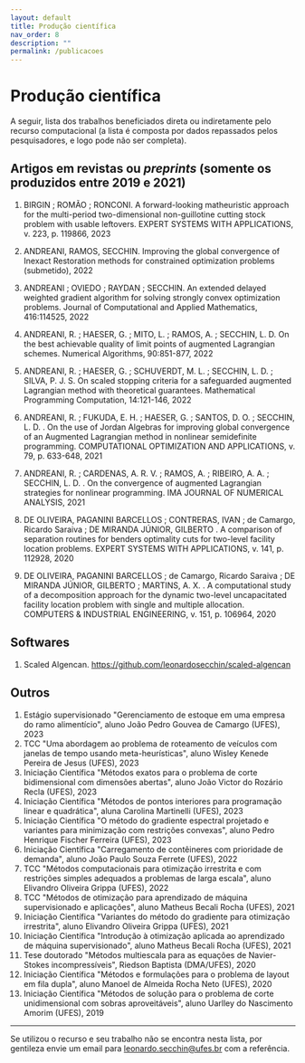 ```yaml
---
layout: default
title: Produção científica
nav_order: 8
description: ""
permalink: /publicacoes
---
```


# Produção científica

A seguir, lista dos trabalhos beneficiados direta ou indiretamente pelo recurso computacional (a lista é composta por dados repassados pelos pesquisadores, e logo pode não ser completa).


## Artigos em revistas ou *preprints* (somente os produzidos entre 2019 e 2021)

1. BIRGIN ; ROMÃO ; RONCONI. A forward-looking matheuristic approach for the multi-period two-dimensional non-guillotine cutting stock problem with usable leftovers. EXPERT SYSTEMS WITH APPLICATIONS, v. 223, p. 119866, 2023

1. ANDREANI, RAMOS, SECCHIN. Improving the global convergence of Inexact Restoration methods for constrained optimization problems (submetido), 2022

1. ANDREANI ; OVIEDO ; RAYDAN ; SECCHIN. An extended delayed weighted gradient algorithm for solving strongly convex optimization problems. Journal of Computational and Applied Mathematics, 416:114525, 2022

1. ANDREANI, R. ; HAESER, G. ; MITO, L. ; RAMOS, A. ; SECCHIN, L. D. On the best achievable quality of limit points of augmented Lagrangian schemes. Numerical Algorithms, 90:851-877, 2022

1. ANDREANI, R. ; HAESER, G. ; SCHUVERDT, M. L. ; SECCHIN, L. D. ; SILVA, P. J. S. On scaled stopping criteria for a safeguarded augmented Lagrangian method with theoretical guarantees. Mathematical Programming Computation, 14:121-146, 2022

1. ANDREANI, R. ; FUKUDA, E. H. ; HAESER, G. ; SANTOS, D. O. ; SECCHIN, L. D. . On the use of Jordan Algebras for improving global convergence of an Augmented Lagrangian method in nonlinear semidefinite programming. COMPUTATIONAL OPTIMIZATION AND APPLICATIONS, v. 79, p. 633-648, 2021

1. ANDREANI, R. ; CARDENAS, A. R. V. ; RAMOS, A. ; RIBEIRO, A. A. ; SECCHIN, L. D. . On the convergence of augmented Lagrangian strategies for nonlinear programming. IMA JOURNAL OF NUMERICAL ANALYSIS, 2021

1. DE OLIVEIRA, PAGANINI BARCELLOS ; CONTRERAS, IVAN ; de Camargo, Ricardo Saraiva ; DE MIRANDA JÚNIOR, GILBERTO . A comparison of separation routines for benders optimality cuts for two-level facility location problems. EXPERT SYSTEMS WITH APPLICATIONS, v. 141, p. 112928, 2020

1. DE OLIVEIRA, PAGANINI BARCELLOS ; de Camargo, Ricardo Saraiva ; DE MIRANDA JÚNIOR, GILBERTO ; MARTINS, A. X. . A computational study of a decomposition approach for the dynamic two-level uncapacitated facility location problem with single and multiple allocation. COMPUTERS & INDUSTRIAL ENGINEERING, v. 151, p. 106964, 2020


## Softwares

1. Scaled Algencan. <https://github.com/leonardosecchin/scaled-algencan>


## Outros

<!-- 1. TCC "O método do gradiente espectral projetado e aplicações ao aprendizado de máquina supervisionado", aluno Pedro Henrique Fischer Ferreira (UFES), 2024 -->
1. Estágio supervisionado "Gerenciamento de estoque em uma empresa do ramo alimentício", aluno João Pedro Gouvea de Camargo (UFES), 2023
1. TCC "Uma abordagem ao problema de roteamento de veículos com janelas de tempo usando meta-heurísticas", aluno Wisley Kenede Pereira de Jesus (UFES), 2023
1. Iniciação Científica "Métodos exatos para o problema de corte bidimensional com dimensões abertas", aluno João Victor do Rozário Recla (UFES), 2023
1. Iniciação Científica "Métodos de pontos interiores para programação linear e quadrática", aluna Carolina Martinelli (UFES), 2023
1. Iniciação Científica "O método do gradiente espectral projetado e variantes para minimização com restrições convexas", aluno Pedro Henrique Fischer Ferreira (UFES), 2023
1. Iniciação Científica "Carregamento de contêineres com prioridade de demanda", aluno João Paulo Souza Ferrete (UFES), 2022
1. TCC "Métodos computacionais para otimização irrestrita e com restrições simples adequados a problemas de larga escala", aluno Elivandro Oliveira Grippa (UFES), 2022
1. TCC "Métodos de otimização para aprendizado de máquina supervisionado e aplicações", aluno Matheus Becali Rocha (UFES), 2021
1. Iniciação Científica "Variantes do método do gradiente para otimização irrestrita", aluno Elivandro Oliveira Grippa (UFES), 2021
1. Iniciação Científica "Introdução à otimização aplicada ao aprendizado de máquina supervisionado", aluno Matheus Becali Rocha (UFES), 2021
1. Tese doutorado "Métodos multiescala para as equações de Navier-Stokes incompressíveis", Riedson Baptista (DMA/UFES), 2020
1. Iniciação Científica "Métodos e formulações para o problema de layout em fila dupla", aluno Manoel de Almeida Rocha Neto (UFES), 2020
1. Iniciação Científica "Métodos de solução para o problema de corte unidimensional com sobras aproveitáveis", aluno Uarlley do Nascimento Amorim (UFES), 2019

---

Se utilizou o recurso e seu trabalho não se encontra nesta lista, por gentileza envie um email para [leonardo.secchin@ufes.br](mailto:leonardo.secchin@ufes.br) com a referência.

